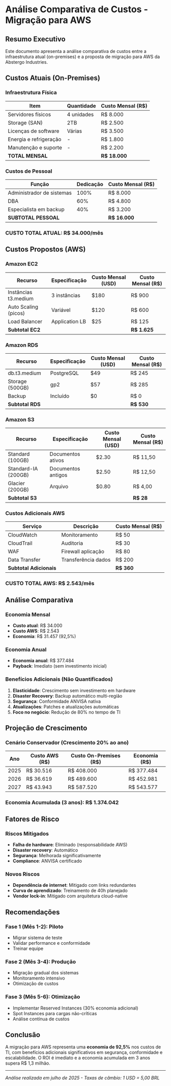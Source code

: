 # Análise Comparativa de Custos - Migração para AWS

## Resumo Executivo
Este documento apresenta a análise comparativa de custos entre a infraestrutura atual (on-premises) e a proposta de migração para AWS da Abstergo Industries.

## Custos Atuais (On-Premises)

### Infraestrutura Física
| Item | Quantidade | Custo Mensal (R$) |
|------|------------|-------------------|
| Servidores físicos | 4 unidades | R$ 8.000 |
| Storage (SAN) | 2TB | R$ 2.500 |
| Licenças de software | Várias | R$ 3.500 |
| Energia e refrigeração | - | R$ 1.800 |
| Manutenção e suporte | - | R$ 2.200 |
| **TOTAL MENSAL** | | **R$ 18.000** |

### Custos de Pessoal
| Função | Dedicação | Custo Mensal (R$) |
|--------|-----------|-------------------|
| Administrador de sistemas | 100% | R$ 8.000 |
| DBA | 60% | R$ 4.800 |
| Especialista em backup | 40% | R$ 3.200 |
| **SUBTOTAL PESSOAL** | | **R$ 16.000** |

### **CUSTO TOTAL ATUAL: R$ 34.000/mês**

## Custos Propostos (AWS)

### Amazon EC2
| Recurso | Especificação | Custo Mensal (USD) | Custo Mensal (R$) |
|---------|---------------|-------------------|-------------------|
| Instâncias t3.medium | 3 instâncias | $180 | R$ 900 |
| Auto Scaling (picos) | Variável | $120 | R$ 600 |
| Load Balancer | Application LB | $25 | R$ 125 |
| **Subtotal EC2** | | | **R$ 1.625** |

### Amazon RDS
| Recurso | Especificação | Custo Mensal (USD) | Custo Mensal (R$) |
|---------|---------------|-------------------|-------------------|
| db.t3.medium | PostgreSQL | $49 | R$ 245 |
| Storage (500GB) | gp2 | $57 | R$ 285 |
| Backup | Incluído | $0 | R$ 0 |
| **Subtotal RDS** | | | **R$ 530** |

### Amazon S3
| Recurso | Especificação | Custo Mensal (USD) | Custo Mensal (R$) |
|---------|---------------|-------------------|-------------------|
| Standard (100GB) | Documentos ativos | $2.30 | R$ 11,50 |
| Standard-IA (200GB) | Documentos antigos | $2.50 | R$ 12,50 |
| Glacier (200GB) | Arquivo | $0.80 | R$ 4,00 |
| **Subtotal S3** | | | **R$ 28** |

### Custos Adicionais AWS
| Serviço | Descrição | Custo Mensal (R$) |
|---------|-----------|-------------------|
| CloudWatch | Monitoramento | R$ 50 |
| CloudTrail | Auditoria | R$ 30 |
| WAF | Firewall aplicação | R$ 80 |
| Data Transfer | Transferência dados | R$ 200 |
| **Subtotal Adicionais** | | **R$ 360** |

### **CUSTO TOTAL AWS: R$ 2.543/mês**

## Análise Comparativa

### Economia Mensal
- **Custo atual**: R$ 34.000
- **Custo AWS**: R$ 2.543
- **Economia**: R$ 31.457 (92,5%)

### Economia Anual
- **Economia anual**: R$ 377.484
- **Payback**: Imediato (sem investimento inicial)

### Benefícios Adicionais (Não Quantificados)
1. **Elasticidade**: Crescimento sem investimento em hardware
2. **Disaster Recovery**: Backup automático multi-região
3. **Segurança**: Conformidade ANVISA nativa
4. **Atualizações**: Patches e atualizações automáticas
5. **Foco no negócio**: Redução de 80% no tempo de TI

## Projeção de Crescimento

### Cenário Conservador (Crescimento 20% ao ano)
| Ano | Custo AWS (R$) | Custo On-Premises (R$) | Economia (R$) |
|-----|----------------|------------------------|---------------|
| 2025 | R$ 30.516 | R$ 408.000 | R$ 377.484 |
| 2026 | R$ 36.619 | R$ 489.600 | R$ 452.981 |
| 2027 | R$ 43.943 | R$ 587.520 | R$ 543.577 |

### **Economia Acumulada (3 anos): R$ 1.374.042**

## Fatores de Risco

### Riscos Mitigados
- **Falha de hardware**: Eliminado (responsabilidade AWS)
- **Disaster recovery**: Automático
- **Segurança**: Melhorada significativamente
- **Compliance**: ANVISA certificado

### Novos Riscos
- **Dependência de internet**: Mitigado com links redundantes
- **Curva de aprendizado**: Treinamento de 40h planejado
- **Vendor lock-in**: Mitigado com arquitetura cloud-native

## Recomendações

### Fase 1 (Mês 1-2): Piloto
- Migrar sistema de teste
- Validar performance e conformidade
- Treinar equipe

### Fase 2 (Mês 3-4): Produção
- Migração gradual dos sistemas
- Monitoramento intensivo
- Otimização de custos

### Fase 3 (Mês 5-6): Otimização
- Implementar Reserved Instances (30% economia adicional)
- Spot Instances para cargas não-críticas
- Análise contínua de custos

## Conclusão

A migração para AWS representa uma **economia de 92,5%** nos custos de TI, com benefícios adicionais significativos em segurança, conformidade e escalabilidade. O ROI é imediato e a economia acumulada em 3 anos supera R$ 1,3 milhão.

---
*Análise realizada em julho de 2025 - Taxas de câmbio: 1 USD = 5,00 BRL*
